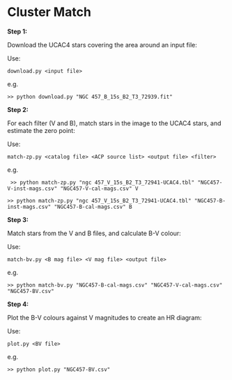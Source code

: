# Cluster Match


**Step 1:**

Download the UCAC4 stars covering the area around an input file:

Use:

  `download.py <input file>`
  
e.g.

  `>> python download.py "NGC 457_B_15s_B2_T3_72939.fit"`

**Step 2:**

For each filter (V and B), match stars in the image to the UCAC4 stars, and estimate the zero point:

Use:

  `match-zp.py <catalog file> <ACP source list> <output file> <filter>`
  
e.g.

 ` >> python match-zp.py "ngc 457_V_15s_B2_T3_72941-UCAC4.tbl" "NGC457-V-inst-mags.csv" "NGC457-V-cal-mags.csv" V`
  
  `>> python match-zp.py "ngc 457_V_15s_B2_T3_72941-UCAC4.tbl" "NGC457-B-inst-mags.csv" "NGC457-B-cal-mags.csv" B`
  
**Step 3:**

Match stars from the V and B files, and calculate B-V colour:
  
Use:

  `match-bv.py <B mag file> <V mag file> <output file>`
  
e.g.

  `>> python match-bv.py "NGC457-B-cal-mags.csv" "NGC457-V-cal-mags.csv" "NGC457-BV.csv"`
  
**Step 4:**

Plot the B-V colours against V magnitudes to create an HR diagram:
  
Use:

  `plot.py <BV file>`
    
e.g.

   `>> python plot.py "NGC457-BV.csv"`
